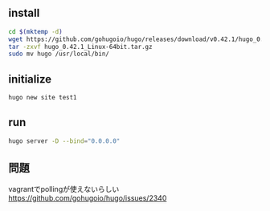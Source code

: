 

## install

```bash
cd $(mktemp -d)
wget https://github.com/gohugoio/hugo/releases/download/v0.42.1/hugo_0.42.1_Linux-64bit.tar.gz
tar -zxvf hugo_0.42.1_Linux-64bit.tar.gz
sudo mv hugo /usr/local/bin/
```

## initialize

```bash
hugo new site test1
```

## run

```bash
hugo server -D --bind="0.0.0.0"
```

## 問題

vagrantでpollingが使えないらしい
https://github.com/gohugoio/hugo/issues/2340